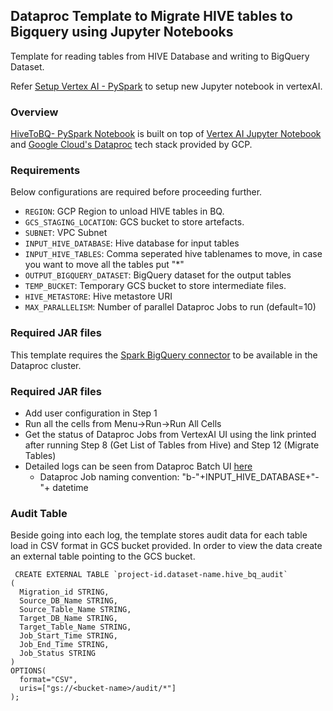 ## Dataproc Template to Migrate HIVE tables to Bigquery using Jupyter Notebooks

Template for reading tables from HIVE Database and writing to BigQuery Dataset.

Refer [Setup Vertex AI - PySpark](./../README.md) to setup new Jupyter notebook in vertexAI.

### Overview

[HiveToBQ- PySpark Notebook](./HIVEtoBigquery_vertex_pipeline_pyspark.ipynb) is built on top of [Vertex AI Jupyter Notebook](https://cloud.google.com/vertex-ai/docs/tutorials/jupyter-notebooks) and [Google Cloud's Dataproc](https://cloud.google.com/dataproc/) tech stack provided by GCP.

### Requirements

Below configurations are required before proceeding further.

* `REGION`: GCP Region  to unload HIVE tables in BQ.
* `GCS_STAGING_LOCATION`: GCS bucket to store artefacts.
* `SUBNET`: VPC Subnet
* `INPUT_HIVE_DATABASE`: Hive database for input tables
* `INPUT_HIVE_TABLES`: Comma seperated hive tablenames to move, in case you want to move all the tables put "*"
* `OUTPUT_BIGQUERY_DATASET`: BigQuery dataset for the output tables
* `TEMP_BUCKET`: Temporary GCS bucket to store intermediate files.
* `HIVE_METASTORE`: Hive metastore URI
* `MAX_PARALLELISM`: Number of parallel Dataproc Jobs to run (default=10)

### Required JAR files

This template requires the [Spark BigQuery connector](https://cloud.google.com/dataproc-serverless/docs/guides/bigquery-connector-spark-example) to be available in the Dataproc cluster.

### Required JAR files

* Add user configuration in Step 1
* Run all the cells from Menu->Run->Run All Cells
* Get the status of Dataproc Jobs from VertexAI UI using the link printed after running Step 8 (Get List of Tables from Hive) and Step 12 (Migrate Tables)
* Detailed logs can be seen from Dataproc Batch UI [here](https://console.cloud.google.com/dataproc/batches?_ga=2.45339748.1795356115.1659430333-470209831.1657040299)
  * Dataproc Job naming convention: "b-"+INPUT_HIVE_DATABASE+"-"+ datetime

### Audit Table

Beside going into each log, the template stores audit data for each table load in CSV format in GCS bucket provided.
In order to view the data create an external table pointing to the GCS bucket.


```
 CREATE EXTERNAL TABLE `project-id.dataset-name.hive_bq_audit`
(
  Migration_id STRING,
  Source_DB_Name STRING,
  Source_Table_Name STRING,
  Target_DB_Name STRING,
  Target_Table_Name STRING,
  Job_Start_Time STRING,
  Job_End_Time STRING,
  Job_Status STRING
)
OPTIONS(
  format="CSV",
  uris=["gs://<bucket-name>/audit/*"]
);
```